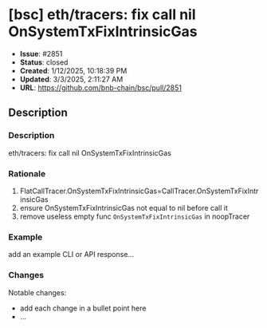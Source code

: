 # [bsc] eth/tracers: fix call nil OnSystemTxFixIntrinsicGas

- **Issue**: #2851
- **Status**: closed
- **Created**: 1/12/2025, 10:18:39 PM
- **Updated**: 3/3/2025, 2:11:27 AM
- **URL**: https://github.com/bnb-chain/bsc/pull/2851

## Description

### Description

eth/tracers: fix call nil OnSystemTxFixIntrinsicGas

### Rationale

1. FlatCallTracer.OnSystemTxFixIntrinsicGas=CallTracer.OnSystemTxFixIntrinsicGas
2. ensure OnSystemTxFixIntrinsicGas not equal to nil before call it
3. remove useless empty func `OnSystemTxFixIntrinsicGas` in noopTracer

### Example

add an example CLI or API response...

### Changes

Notable changes: 
* add each change in a bullet point here
* ...
